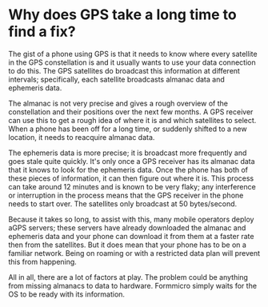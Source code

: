 # Why does GPS take a long time to find a fix?

The gist of a phone using GPS is that it needs to know where every satellite in the GPS constellation is and it usually wants to use your data connection to do this. The GPS satellites do broadcast this information at different intervals; specifically, each satellite broadcasts almanac data and ephemeris data.

The almanac is not very precise and gives a rough overview of the constellation and their positions over the next few months. A GPS receiver can use this to get a rough idea of where it is and which satellites to select. When a phone has been off for a long time, or suddenly shifted to a new location, it needs to reacquire almanac data.

The ephemeris data is more precise; it is broadcast more frequently and goes stale quite quickly. It's only once a GPS receiver has its almanac data that it knows to look for the ephemeris data. Once the phone has both of these pieces of information, it can then figure out where it is. This process can take around 12 minutes and is known to be very flaky; any interference or interruption in the process means that the GPS receiver in the phone needs to start over. The satellites only broadcast at 50 bytes/second.

Because it takes so long, to assist with this, many mobile operators deploy aGPS servers; these servers have already downloaded the almanac and ephemeris data and your phone can download it from them at a faster rate then from the satellites. But it does mean that your phone has to be on a familiar network. Being on roaming or with a restricted data plan will prevent this from happening.

All in all, there are a lot of factors at play. The problem could be anything from missing almanacs to data to hardware. Formmicro simply waits for the OS to be ready with its information.